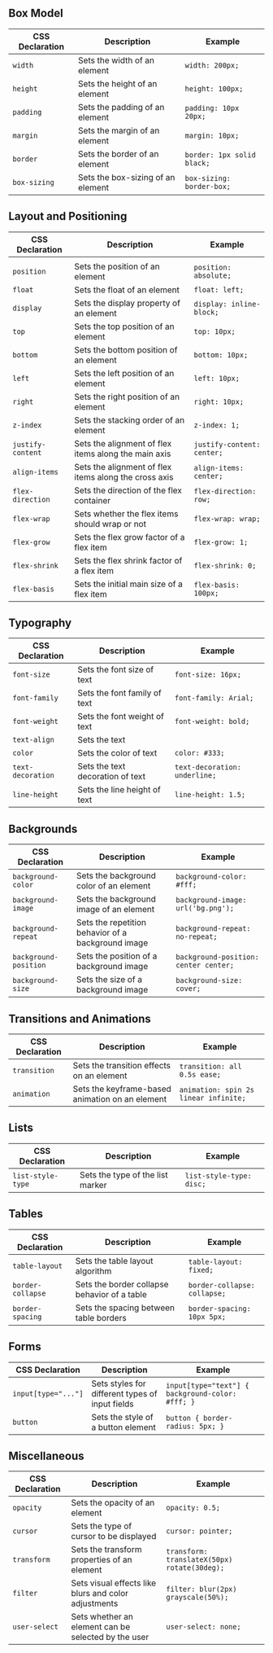 
## Box Model
| CSS Declaration | Description                       | Example                    |
| --------------- | --------------------------------- | -------------------------- |
| `width`         | Sets the width of an element      | `width: 200px;`            |
| `height`        | Sets the height of an element     | `height: 100px;`           |
| `padding`       | Sets the padding of an element    | `padding: 10px 20px;`      |
| `margin`        | Sets the margin of an element     | `margin: 10px;`            |
| `border`        | Sets the border of an element     | `border: 1px solid black;` |
| `box-sizing`    | Sets the box-sizing of an element | `box-sizing: border-box;`  |

## Layout and Positioning
| CSS Declaration   | Description                                           | Example                    |
| ----------------- | ----------------------------------------------------- | -------------------------- |
|                   |                                                       |                            |
| `position`        | Sets the position of an element                       | `position: absolute;`      |
| `float`           | Sets the float of an element                          | `float: left;`             |
| `display`         | Sets the display property of an element               | `display: inline-block;`   |
| `top`             | Sets the top position of an element                   | `top: 10px;`               |
| `bottom`          | Sets the bottom position of an element                | `bottom: 10px;`            |
| `left`            | Sets the left position of an element                  | `left: 10px;`              |
| `right`           | Sets the right position of an element                 | `right: 10px;`             |
| `z-index`         | Sets the stacking order of an element                 | `z-index: 1;`              |
| `justify-content` | Sets the alignment of flex items along the main axis  | `justify-content: center;` |
| `align-items`     | Sets the alignment of flex items along the cross axis | `align-items: center;`     |
| `flex-direction`  | Sets the direction of the flex container              | `flex-direction: row;`     |
| `flex-wrap`       | Sets whether the flex items should wrap or not        | `flex-wrap: wrap;`         |
| `flex-grow`       | Sets the flex grow factor of a flex item              | `flex-grow: 1;`            |
| `flex-shrink`     | Sets the flex shrink factor of a flex item            | `flex-shrink: 0;`          |
| `flex-basis`      | Sets the initial main size of a flex item             | `flex-basis: 100px;`       |

## Typography
| CSS Declaration   | Description                      | Example                       |
| ----------------- | -------------------------------- | ----------------------------- |
| `font-size`       | Sets the font size of text       | `font-size: 16px;`            |
| `font-family`     | Sets the font family of text     | `font-family: Arial;`         |
| `font-weight`     | Sets the font weight of text     | `font-weight: bold;`          |
| `text-align`      | Sets the text                    |                               |
| `color`           | Sets the color of text           | `color: #333;`                |
| `text-decoration` | Sets the text decoration of text | `text-decoration: underline;` |
| `line-height`     | Sets the line height of text     | `line-height: 1.5;`           |

## Backgrounds
| CSS Declaration       | Description                                        | Example                               |
| --------------------- | -------------------------------------------------- | ------------------------------------- |
| `background-color`    | Sets the background color of an element            | `background-color: #fff;`             |
| `background-image`    | Sets the background image of an element            | `background-image: url('bg.png');`    |
| `background-repeat`   | Sets the repetition behavior of a background image | `background-repeat: no-repeat;`       |
| `background-position` | Sets the position of a background image            | `background-position: center center;` |
| `background-size`     | Sets the size of a background image                | `background-size: cover;`             |

## Transitions and Animations
| CSS Declaration | Description                                     | Example                               |
| --------------- | ----------------------------------------------- | ------------------------------------- |
| `transition`    | Sets the transition effects on an element       | `transition: all 0.5s ease;`          |
| `animation`     | Sets the keyframe-based animation on an element | `animation: spin 2s linear infinite;` |

## Lists
| CSS Declaration   | Description                      | Example                  |
| ----------------- | -------------------------------- | ------------------------ |
| `list-style-type` | Sets the type of the list marker | `list-style-type: disc;` |

## Tables
| CSS Declaration   | Description                                  | Example                      |
| ----------------- | -------------------------------------------- | ---------------------------- |
| `table-layout`    | Sets the table layout algorithm              | `table-layout: fixed;`       |
| `border-collapse` | Sets the border collapse behavior of a table | `border-collapse: collapse;` |
| `border-spacing`  | Sets the spacing between table borders       | `border-spacing: 10px 5px;`  |

## Forms
| CSS Declaration     | Description                                     | Example                                          |
| ------------------- | ----------------------------------------------- | ------------------------------------------------ |
| `input[type="..."]` | Sets styles for different types of input fields | `input[type="text"] { background-color: #fff; }` |
| `button`            | Sets the style of a button element              | `button { border-radius: 5px; }`                 |

## Miscellaneous
| CSS Declaration | Description                                          | Example                                      |
| --------------- | ---------------------------------------------------- | -------------------------------------------- |
| `opacity`       | Sets the opacity of an element                       | `opacity: 0.5;`                              |
| `cursor`        | Sets the type of cursor to be displayed              | `cursor: pointer;`                           |
| `transform`     | Sets the transform properties of an element          | `transform: translateX(50px) rotate(30deg);` |
| `filter`        | Sets visual effects like blurs and color adjustments | `filter: blur(2px) grayscale(50%);`          |
| `user-select`   | Sets whether an element can be selected by the user  | `user-select: none;`                         |


